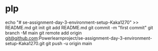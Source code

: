 # plp
echo "# se-assignment-day-3-environment-setup-Kaka1270" >> README.md
git init
git add README.md
git commit -m "first commit"
git branch -M main
git remote add origin git@github.com:Powerlearnproject/se-assignment-day-3-environment-setup-Kaka1270.git
git push -u origin main


